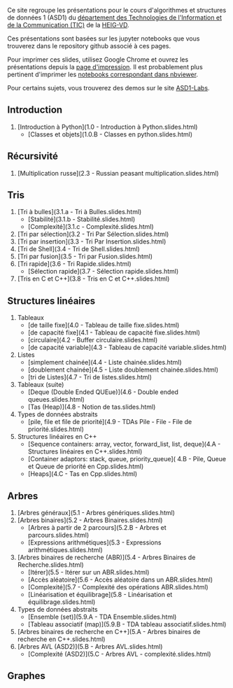 
Ce site regroupe les présentations pour le cours d'algorithmes et structures de données 1 (ASD1) du [département des Technologies de l'Information et de la Communication (TIC)](https://heig-vd.ch/a-propos/heig-vd/organisation/departements/tic) de la [
HEIG-VD](http://www.heig-vd.ch).

Ces présentations sont basées sur les jupyter notebooks que vous trouverez dans le repository github associé à ces pages.

Pour imprimer ces slides, utilisez Google Chrome et ouvrez les présentations depuis la [page d'impression](print.html). Il est probablement plus pertinent d'imprimer les [notebooks correspondant dans nbviewer](http://nbviewer.jupyter.org/github/ocuisenaire/ASD1-notebooks/tree/master/).

Pour certains sujets, vous trouverez des demos sur le site [ASD1-Labs](../ASD1-Labs). 
## Introduction

1. [Introduction à Python](1.0 - Introduction à Python.slides.html)
    * [Classes et objets](1.0.B - Classes en python.slides.html)

## Récursivité

1. [Multiplication russe](2.3 - Russian peasant multiplication.slides.html)


## Tris

1. [Tri à bulles](3.1.a - Tri à Bulles.slides.html)
    * [Stabilité](3.1.b - Stabilité.slides.html)
    * [Complexité](3.1.c - Complexité.slides.html)
1. [Tri par sélection](3.2 - Tri Par Sélection.slides.html)
1. [Tri par insertion](3.3 - Tri Par Insertion.slides.html)
1. [Tri de Shell](3.4 - Tri de Shell.slides.html)
1. [Tri par fusion](3.5 - Tri par Fusion.slides.html)
1. [Tri rapide](3.6 - Tri Rapide.slides.html)
    * [Sélection rapide](3.7 - Sélection rapide.slides.html)
1. [Tris en C et C++](3.8 - Tris en C et C++.slides.html)

## Structures linéaires

1. Tableaux
    * [de taille fixe](4.0 - Tableau de taille fixe.slides.html)
    * [de capacité fixe](4.1 - Tableau de capacité fixe.slides.html)
    * [circulaire](4.2 - Buffer circulaire.slides.html)
    * [de capacité variable](4.3 - Tableau de capacité variable.slides.html)
1. Listes
    * [simplement chainée](4.4 - Liste chainée.slides.html)
    * [doublement chainée](4.5 - Liste doublement chainée.slides.html)
    * [tri de Listes](4.7 - Tri de listes.slides.html)
1. Tableaux (suite)
    * [Deque (Double Ended QUEue)](4.6 - Double ended queues.slides.html)
    * [Tas (Heap)](4.8 - Notion de tas.slides.html)
1. Types de données abstraits
    * [pile, file et file de priorité](4.9 - TDAs Pile - File - File de priorité.slides.html)
1. Structures linéaires en C++
    * [Sequence containers: array, vector, forward_list, list, deque](4.A - Structures linéaires en C++.slides.html)
    * [Container adaptors: stack, queue, priority_queue](	4.B - Pile, Queue et Queue de priorité en Cpp.slides.html)
    * [Heaps](4.C - Tas en Cpp.slides.html)

## Arbres

1. [Arbres généraux](5.1 - Arbres génériques.slides.html)
1. [Arbres binaires](5.2 - Arbres Binaires.slides.html)
    * [Arbres à partir de 2 parcours](5.2.B - Arbres et parcours.slides.html)
    * [Expressions arithmétiques](5.3 - Expressions arithmétiques.slides.html)
1. [Arbres binaires de recherche (ABR)](5.4 - Arbres Binaires de Recherche.slides.html)
    * [Itérer](5.5 - Itérer sur un ABR.slides.html)
    * [Accès aléatoire](5.6 - Accès aléatoire dans un ABR.slides.html)
    * [Complexité](5.7 - Complexité des opérations ABR.slides.html)
    * [Linéarisation et équilibrage](5.8 - Linéarisation et équilibrage.slides.html)
1. Types de données abstraits
    * [Ensemble (set)](5.9.A - TDA Ensemble.slides.html)
    * [Tableau associatif (map)](5.9.B - TDA tableau associatif.slides.html)
1. [Arbres binaires de recherche en C++](5.A - Arbres binaires de recherche en C++.slides.html)
1. [Arbres AVL (ASD2)](5.B - Arbres AVL.slides.html)
    * [Complexité (ASD2)](5.C - Arbres AVL - complexité.slides.html)

## Graphes
